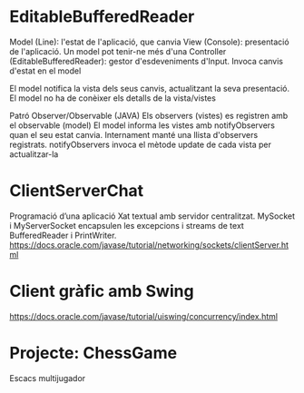 # EditableBufferedReader

Model (Line): l'estat de l'aplicació, que canvia
View (Console): presentació de l'aplicació. Un model pot tenir-ne més d'una
Controller (EditableBufferedReader): gestor d'esdeveniments d'Input. Invoca canvis d'estat en el model

El model notifica la vista dels seus canvis, actualitzant la seva presentació. El model no ha de conèixer els detalls de la vista/vistes

Patró Observer/Observable (JAVA)
Els observers (vistes) es registren amb el observable (model)
El model informa les vistes amb notifyObservers quan el seu estat canvia. Internament manté una llista d'observers registrats. notifyObservers invoca el mètode update de cada vista per actualitzar-la

# ClientServerChat

Programació d’una aplicació Xat textual amb servidor centralitzat.
MySocket i MyServerSocket encapsulen les excepcions i streams de text BufferedReader i PrintWriter.
https://docs.oracle.com/javase/tutorial/networking/sockets/clientServer.html

# Client gràfic amb Swing

https://docs.oracle.com/javase/tutorial/uiswing/concurrency/index.html

# Projecte: ChessGame

Escacs multijugador
